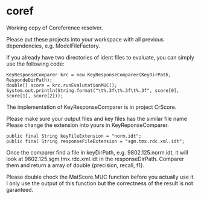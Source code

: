 # coref

Working copy of Coreference resolver.

Please put these projects into your workspace with all previous dependencies, e.g. ModelFileFactory. 


If you already have two directories of ident files to evaluate, you can simply use the following code:

    KeyResponseComparer krc = new KeyResponseComparer(KeyDirPath, RespondeDirPath);
    double[] score = krc.runEvalutationMUC();
    System.out.println(String.format("\t%.3f\t%.3f\t%.3f", score[0], score[1], score[2]));

The implementation of KeyResponseComparer is in project CrScore.

Please make sure your output files and key files has the similar file name
Please change the extension into yours in KeyReponseComparer.

    public final String keyFileExtension = "norm.idt";
    public final String responseFileExtension = "sgm.tmx.rdc.xml.idt";

Once the comparer find a file in keyDirPath, e.g. 9802.125.norm.idt, it will look at 9802.125.sgm.tmx.rdc.xml.idt in the responseDirPath. Comparer them and return a array of double {precision, recall, f1}.

Please double check the MatScore.MUC function before you actually use it. I only use the output of this function but the correctness of the result is not garanteed. 
